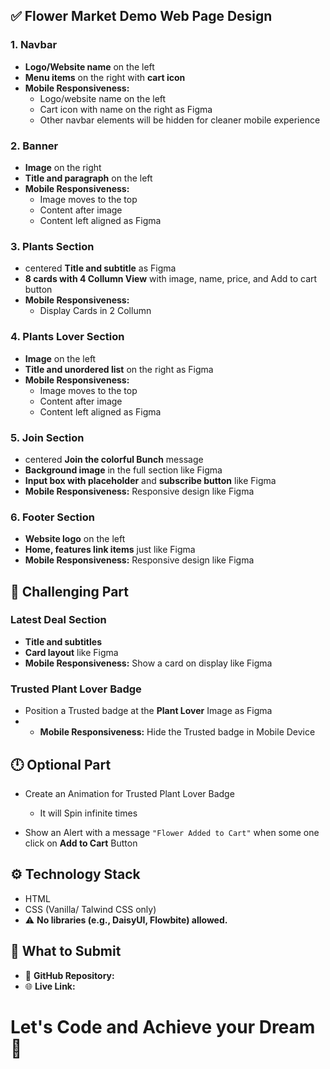## ✅ Flower Market Demo Web Page Design

### 1. Navbar

- **Logo/Website name** on the left
- **Menu items** on the right with **cart icon**
- **Mobile Responsiveness:**
  - Logo/website name on the left
  - Cart icon with name on the right as Figma
  - Other navbar elements will be hidden for cleaner mobile experience



### 2. Banner

- **Image** on the right
- **Title and paragraph** on the left
- **Mobile Responsiveness:**
  - Image moves to the top
  - Content after image
  - Content left aligned as Figma



### 3. Plants Section

- centered **Title and subtitle** as Figma
- **8 cards with 4 Collumn View** with image, name, price, and Add to cart button
- **Mobile Responsiveness:**
  - Display Cards in 2 Collumn



### 4. Plants Lover Section

- **Image** on the left
- **Title and unordered list** on the right as Figma
- **Mobile Responsiveness:**
  - Image moves to the top
  - Content after image
  - Content left aligned as Figma



### 5. Join Section

- centered **Join the colorful Bunch** message
- **Background image** in the full section like Figma
- **Input box with placeholder** and **subscribe button** like Figma
- **Mobile Responsiveness:** Responsive design like Figma



### 6. Footer Section

- **Website logo** on the left
- **Home, features link items** just like Figma
- **Mobile Responsiveness:** Responsive design like Figma



## 🧪 Challenging Part 

### Latest Deal Section

- **Title and subtitles**
- **Card layout** like Figma
- **Mobile Responsiveness:** Show a card on display like Figma



### Trusted Plant Lover Badge

- Position a Trusted badge at the **Plant Lover** Image as Figma
- - **Mobile Responsiveness:** Hide the Trusted badge in Mobile Device



## 🕛 Optional Part

- Create an Animation for Trusted Plant Lover Badge

  - It will Spin infinite times

- Show an Alert with a message `"Flower Added to Cart"` when some one click on **Add to Cart** Button

## ⚙️ Technology Stack

- HTML
- CSS (Vanilla/ Talwind CSS only)
- ⚠️ **No libraries (e.g., DaisyUI, Flowbite) allowed.**


## 🔗 What to Submit

- 📂 **GitHub Repository:**
- 🌐 **Live Link:**


# Let's Code and Achieve your Dream 🎯

